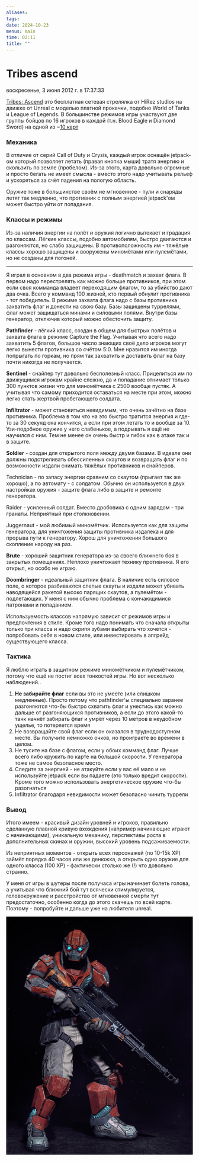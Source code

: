 ```yaml
---
aliases: 
tags: 
date: 2024-10-23
menus: main
time: 02:11
title: ""
---
```

# Tribes ascend
воскресенье, 3 июня 2012 г. в 17:37:33

[Tribes: Ascend](https://account.hirezstudios.com/tribesascend/) это бесплатная сетевая стрелялка от HiRez studios на движке от Unreal с моделью платной прокачки, подобно World of Tanks и League of Legends. В большинстве режимов игры участвуют две группы бойцов по 16 игроков в каждой (т.н. Blood Eagle и Diamond Sword) на одной из ~[10 карт](http://www.tribesascendwiki.com/Maps)

### Механика

В отличие от серий Call of Duty и Crysis, каждый игрок оснащён jetpack-ом который позволяет летать (правая кнопка мыши) тратя энергию и скользить по земле (пробелом). Из-за этого, карта довольно огромные и просто бегать не имеет смысла - вместо этого надо учитывать рельеф и ускоряться за счёт падения на пологую область. 

Оружие тоже в большинстве своём не мгновенное - пули и снаряды летят так медленно, что противник с полным энергией jetpack'ом может быстро уйти от попадания.

### Классы и режимы

Из-за наличия энергии на полёт и оружия логично вытекает и градация по классам. Лёгкие классы, подобно автомобилям, быстро двигаются и разгоняются, но слабо защищены. В противоположность им - тяжёлые классы хорошо защищены и вооружены миномётами или пулемётами, но не созданы для погоней. 

---

Я играл в основном в два режима игры - deathmatch и захват флага. В первом надо перестрелять как можно больше противников, при этом если своя комманда владеет переходящим флагом, то за убийство дают два очка. Всего у комманд 100 жизней, кто первый обнулит противника - тот победитель. В режиме захвата флага надо с базы противника захватить флаг и донести на свою базу. Базы защищены туррелями, флаг может защищаться минами и силовыми полями. Внутри базы генератор, отключив который можно обесточить защиту.

**Pathfinder** - лёгкий класс, создан в общем для быстрых полётов и захвата флага в режиме Capture the Flag. Учитывая что всего надо захватить 5 флагов, большое число знающих своё дело игроков могут легко вынести противника со счётом 5:0. Мне нравится им иногда попрыгать по горкам, но прям так захватить и доставить флаг на базу почти никогда не получается.

**Sentinel** - снайпер тут довольно бесполезный класс. Прицелиться им по движущимся игрокам крайне сложно, да и попадание отнимает только 300 пунктов жизни что для миномётчика с 2500 вообще пустяк. А учитывая что самому приходится оставаться на месте при этом, можно легко стать жертвой пробегающего солдата.

**Infiltrator** - может становиться невидимым, что очень зачётно на базе противника. Проблема в том что на это быстро тратится энергия и где-то за 30 секунд она кончится, а если при этом летать то и вообще за 10. Узи-подобное оружие у него слабенькое, а подрывать я ещё не научился с ним. Тем не менее он очень быстр и гибок как в атаке так и в защите.

**Soldier** - создан для открытого поля между двумя базами. В идеале они должны подстреливать обессиленных скаутов и возвращать флаг и по возможности издали снимать тяжёлых противников и снайперов.

Technician - по запасу энергии сравним со скаутом (прыгает так же хорошо), а по автомату - с солдатом. Обычно он используется в двух настройках оружия - защите флага либо в защите и ремонте генератора.

Raider - усиленный солдат. Вместо дробовика с одним зарядом - три гранаты. Неприятный при столкновении.

Juggernaut - мой любимый миномётчик. Используется как для защиты генератора, для уничтожения защиты противника издалека и для прорыва пути к генератору. Хорош для уничтожения большого скопление народу на раз.

**Brute** - хороший защитник генератора из-за своего ближнего боя в закрытых помещениях. Неплохо уничтожает технику противника. Я его открыл, но особо не играю.

**Doombringer** - идеальный защитник флага. В наличие есть силовое поле, о которое разбиваются слепые скауты и издали может убивать наводящейся ракетой высоко парящих скаутов, а пулемётом - подлетающих. У меня с ним обычно проблема с кончающимися патронами и попаданием.

Используемость классов напрямую зависит от режимов игры и предпочтения в стиле. Кроме того надо понимать что сначала открыты только три класса и надо скрипя зубами выбирать что хочется - попробовать себя в новом стиле, или инвестировать в апгрейд существующего класса.  

### Тактика

Я люблю играть в защитном режиме миномётчиком и пулемётчиком, потому что ещё не постиг всех тонкостей игры. Но вот несколько наблюдений..

1. **Не забирайте флаг** если вы это не умеете (или слишком медленные). Просто потому что pathfinder'ы специально заранее разгоняются что-бы быстро схватить флаг и унестись как можно дальше от разгоняющихся противников, а если до этого какой-то танк начнёт забирать флаг и умрёт через 10 метров в неудобном ущелье, то потеряется время
2. Не возвращайте свой флаг если он оказался в труднодоступном месте. Вы получите немножко очков, но проиграете во времени в целом.
3. Не тусите на базе с флагом, если у обоих комманд флаг. Лучше всего либо кружить по карте на большой скорости. У генератора тоже не самое безопасное место.
4. Следите за энергией - не атакуйте если у вас её мало и не используйте jetpack если вы падаете (это только вредит скорости). Кроме того можно использовать энергетическое оружие что-бы разогнаться
5. Infiltrator благодаря невидимости может безопасно чинить туррели

### Вывод

Итого имеем - красивый дизайн уровней и игроков, правильно сделанную плавной кривую вхождения (например начинающие играют с начинающими), уникальную механику, перспективы роста в дополнительных скинах и оружии, высокий уровень подсаживаемости. 

Из неприятных моментов - открыть всех персонажей (по 10-15k XP) займёт порядка 40 часов или же денюжка, а открыть одно оружие для одного класса (100 XP) - фактически столько же (!) что довольно странно.

У меня от игры в шутеры после получаса игры начинает болеть голова, а учитывая что ближний бой тут всячески стимулируется, головокружение и расстройство от мгновенной смерти тут предостаточно, особенно когда до этого скачешь по всей карте. Поэтому - попробуйте и дальше уже на любителя unreal.

![](img/sentinel.jpg)